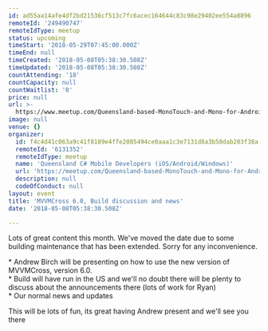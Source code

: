 ```yaml
---
id: ad55aa14afe4df2bd21536cf513c7fc6acec164644c83c98e29402ee554a8896
remoteId: '249490747'
remoteIdType: meetup
status: upcoming
timeStart: '2018-05-29T07:45:00.000Z'
timeEnd: null
timeCreated: '2018-05-08T05:38:30.508Z'
timeUpdated: '2018-05-08T05:38:30.508Z'
countAttending: '18'
countCapacity: null
countWaitlist: '0'
price: null
url: >-
  https://www.meetup.com/Queensland-based-MonoTouch-and-Mono-for-Android/events/249490747/
image: null
venue: {}
organizer:
  id: f4c4d41c063a9c41f8189e4ffe2085494ce0aaa1c3e7131d8a3b50dab203f38a
  remoteId: '6131352'
  remoteIdType: meetup
  name: 'Queensland C# Mobile Developers (iOS/Android/Windows)'
  url: 'https://meetup.com/Queensland-based-MonoTouch-and-Mono-for-Android'
  description: null
  codeOfConduct: null
layout: event
title: 'MVVMCross 6.0, Build discussion and news'
date: '2018-05-08T05:38:30.508Z'

---
```

<p>Lots of great content this month. We've moved the date due to some building maintenance that has been extended. Sorry for any inconvenience.</p> <p>* Andrew Birch will be presenting on how to use the new version of MVVMCross, version 6.0.<br/>* Build will have run in the US and we'll no doubt there will be plenty to discuss about the announcements there (lots of work for Ryan)<br/>* Our normal news and updates</p> <p>This will be lots of fun, its great having Andrew present and we'll see you there</p>
